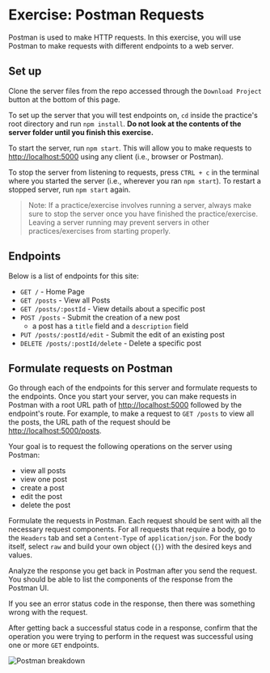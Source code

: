 # Exercise: Postman Requests

Postman is used to make HTTP requests. In this exercise, you will use Postman to
make requests with different endpoints to a web server.

## Set up

Clone the server files from the repo accessed through the `Download Project`
button at the bottom of this page.

To set up the server that you will test endpoints on, `cd` inside the practice's
root directory and run `npm install`. **Do not look at the contents of the
server folder until you finish this exercise.**

To start the server, run `npm start`. This will allow you to make requests to
[http://localhost:5000] using any client (i.e., browser or Postman).

To stop the server from listening to requests, press `CTRL + c` in the terminal
where you started the server (i.e., wherever you ran `npm start`). To restart a
stopped server, run `npm start` again.

> Note: If a practice/exercise involves running a server, always make sure to
> stop the server once you have finished the practice/exercise. Leaving a server
> running may prevent servers in other practices/exercises from starting
> properly.

## Endpoints

Below is a list of endpoints for this site:

- `GET /` - Home Page
- `GET /posts` - View all Posts
- `GET /posts/:postId` - View details about a specific post
- `POST /posts` - Submit the creation of a new post
  - a post has a `title` field and a `description` field
- `PUT /posts/:postId/edit` - Submit the edit of an existing post
- `DELETE /posts/:postId/delete` - Delete a specific post

## Formulate requests on Postman

Go through each of the endpoints for this server and formulate requests to the
endpoints. Once you start your server, you can make requests in Postman with a
root URL path of [http://localhost:5000] followed by the endpoint's route.
For example, to make a request to `GET /posts` to view all the posts, the URL
path of the request should be [http://localhost:5000/posts].

Your goal is to request the following operations on the server using Postman:

- view all posts
- view one post
- create a post
- edit the post
- delete the post

Formulate the requests in Postman. Each request should be sent with all the
necessary request components. For all requests that require a body, go to the
`Headers` tab and set a `Content-Type` of `application/json`. For the body
itself, select `raw` and build your own object (`{}`) with the desired keys and
values.

Analyze the response you get back in Postman after you send the request. You
should be able to list the components of the response from the Postman UI.

If you see an error status code in the response, then there was something wrong
with the request.

After getting back a successful status code in a response, confirm that the
operation you were trying to perform in the request was successful using one or
more `GET` endpoints.

![Postman breakdown]

[http://localhost:5000]: http://localhost:5000
[http://localhost:5000/posts]: http://localhost:5000/posts
[Postman breakdown]: https://appacademy-open-assets.s3.us-west-1.amazonaws.com/Modular-Curriculum/content/week-08/assets/postman_visual_Basic_HTTP.png